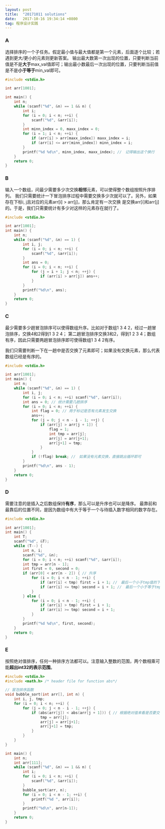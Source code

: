 ```yaml
---
layout: post
title:  "20171011 solutions"
date:   2017-10-16 19:34:14 +0800
tag: 程序设计实践
---
```


### A
选择排序的一个子任务。假定最小值与最大值都是第一个元素，后面逐个比较；若遇到更大/更小的元素则更新答案。
输出最大数第一次出现的位置，只要判断当前值是不是**大于**max_val值即可；输出最小数最后一次出现的位置，只要判断当前值是不是**小于等于**min_val即可。


```C
#include <stdio.h>

int arr[1001];

int main() {
    int n;
    while (scanf("%d", &n) == 1 && n) {
        int i;
        for (i = 0; i < n; ++i) {
            scanf("%d", &arr[i]);
        }
        int minn_index = 0, maxx_index = 0;
        for (i = 1; i < n; ++i) {
            if (arr[i] > arr[maxx_index]) maxx_index = i;
            if (arr[i] <= arr[minn_index]) minn_index = i;
        }
        printf("%d %d\n", minn_index, maxx_index); //　记得输出这个换行
    }
    return 0;
}

```

### B
输入一个数组，问最少需要多少次交换**相邻**元素，可以使得整个数组按照升序排列。
我们只需要统计一下冒泡排序过程中需要交换多少次就可以了。另外，如果存在下标i, j且对应的元素arr[i] > arr[j]，那么肯定有一次交换
是交换arr[i]和arr[j]的。于是，我们只需要统计有多少对这样的元素存在就行了。



```C
#include <stdio.h>

int arr[1001];
int main() {
    int n;
    while (scanf("%d", &n) == 1) {
        int i, j;
        for (i = 0; i < n; ++i) {
            scanf("%d", &arr[i]);
        }
        int ans = 0;
        for (i = 0; i < n; ++i) {
            for (j = i + 1; j < n; ++j) {
                if (arr[i] > arr[j]) ans++;
            }
        }
        printf("%d\n", ans);
    }
    return 0;
}
```

### C
最少需要多少趟冒泡排序可以使得数组升序。比如对于数组1 3 4 2，经过一趟冒泡排序，交换4和2得到1 3 2 4；
第二趟冒泡排序交换3和2，得到1 2 3 4；数组有序，因此只需要两趟冒泡排序即可使得数组1 3 4 2有序。

我们只需要判断一下在一趟中是否交换了元素即可；如果没有交换元素，那么代表数组已经是有序的。

```C
#include <stdio.h>

int arr[1001];
int main() {
    int n;
    while (scanf("%d", &n) == 1) {
        int i, j;
        for (i = 0; i < n; ++i) scanf("%d", &arr[i]);
        int ans = 0; // 统计需要几趟排序
        for (i = 0; i < n; ++i) {
            int flag = 0; // 用于标记是否有元素发生交换
            ans++;
            for (j = 0; j < n - i - 1; ++j) {
                if (arr[j] > arr[j + 1]) {
                    flag = 1;
                    int tmp = arr[j];
                    arr[j] = arr[j+1];
                    arr[j+1] = tmp;
                }
            }
            if (!flag) break; //　如果没有元素交换，直接跳出循环即可
        }
        printf("%d\n", ans - 1);
    }
    return 0;
}
```

### D
需要注意的是插入之后数组保持**有序**，那么可以是升序也可以是降序。
最靠前和最靠后的位置不同，是因为数组中有大于等于一个与待插入数字相同的数字存在。
```C
#include <stdio.h>

int arr[1001];
int main() {
    int T;
    scanf("%d", &T);
    while (T--) {
        int n, i;
        scanf("%d", &n);
        for (i = 0; i < n; ++i) scanf("%d", &arr[i]);
        int tmp = arr[n - 1];
        int first = 0, second = 0;
        if (arr[0] < arr[n - 2]) { // 升序
            for (i = 0; i < n - 1; ++i) {
                if (arr[i] < tmp) first = i + 1; //　最后一个小于tmp值的下一个位置，就是可以放的最靠前的
                if (arr[i] <= tmp) second = i + 1; //　最后一个小于等于tmp值的下一个位置，就是可以放的最靠后的
            }
        } else {
            for (i = 0; i < n - 1; ++i) {
                if (arr[i] > tmp) first = i + 1;
                if (arr[i] >= tmp) second = i + 1;
            }
        }
        printf("%d %d\n", first, second);
    }
    return 0;
}


```

### E
按照绝对值排序，任何一种排序方法都可以。注意输入整数的范围，两个数相乘可能**超出int32的表示范围**。

```C
#include <stdio.h>
#include <math.h> /* header file for function abs*/

// 冒泡排序函数
void bubble_sort(int arr[], int n) {
    int i, j, tmp;
    for (i = 0; i < n; ++i) {
        for (j = 0; j < n - i - 1; ++j) {
            if (abs(arr[j]) < abs(arr[j + 1])) { // 根据绝对值来看是否要交换
                tmp = arr[j];
                arr[j] = arr[j+1];
                arr[j+1] = tmp;
            }
        }
    }
}

int main() {
    int n;
    int arr[111];
    while (scanf("%d", &n) == 1 && n) {
        int i;
        for (i = 0; i < n; ++i) {
            scanf("%d", &arr[i]);
        }
        bubble_sort(arr, n);
        for (i = 0; i < n - 1; ++i) {
            printf("%d ", arr[i]);
        }
        printf("%d\n", arr[n-1]);
    }
    return 0;
}
```
